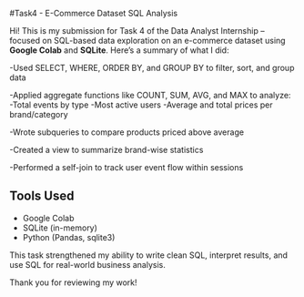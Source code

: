 #Task4 - E-Commerce Dataset SQL Analysis

Hi! This is my submission for Task 4 of the Data Analyst Internship – focused on SQL-based data exploration on an e-commerce dataset using **Google Colab** and **SQLite**. Here’s a summary of what I did:

-Used SELECT, WHERE, ORDER BY, and GROUP BY to filter, sort, and group data

-Applied aggregate functions like COUNT, SUM, AVG, and MAX to analyze:
  -Total events by type
  -Most active users
  -Average and total prices per brand/category
  
-Wrote subqueries to compare products priced above average

-Created a view to summarize brand-wise statistics

-Performed a self-join to track user event flow within sessions

## Tools Used
- Google Colab
- SQLite (in-memory)
- Python (Pandas, sqlite3)
  
This task strengthened my ability to write clean SQL, interpret results, and use SQL for real-world business analysis.

Thank you for reviewing my work!
